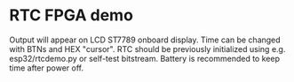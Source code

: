 # RTC FPGA demo

Output will appear on LCD ST7789 onboard display.
Time can be changed with BTNs and HEX "cursor".
RTC should be previously initialized using e.g. esp32/rtcdemo.py or
self-test bitstream.
Battery is recommended to keep time after power off.
